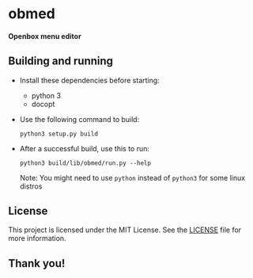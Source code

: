 # obmed

#### Openbox menu editor

## Building and running
- Install these dependencies before starting:
  - python 3
  - docopt
- Use the following command to build:
    ```
    python3 setup.py build
    ```
- After a successful build, use this to run:
    ```
    python3 build/lib/obmed/run.py --help
    ```

  Note: You might need to use `python` instead of `python3` for some linux distros

## License
This project is licensed under the MIT License. 
See the [LICENSE](LICENSE) file for more information.
  
## Thank you!
